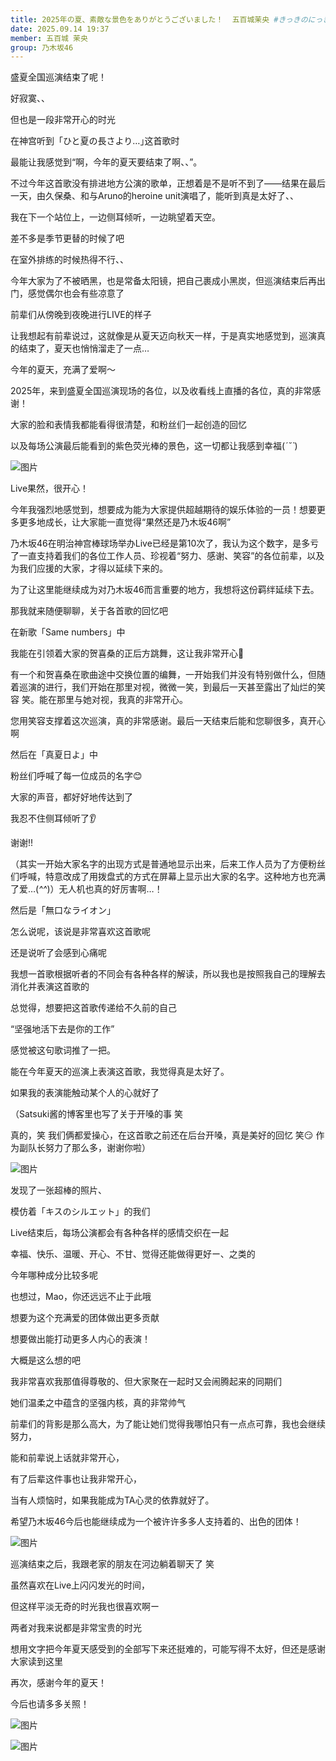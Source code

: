 ```yaml
---
title: 2025年の夏、素敵な景色をありがとうございました！  五百城茉央 #きっきのにっき
date: 2025.09.14 19:37
member: 五百城 茉央
group: 乃木坂46
---
```




盛夏全国巡演结束了呢！

好寂寞、、

但也是一段非常开心的时光


在神宫听到「ひと夏の長さより…｣这首歌时

最能让我感觉到“啊，今年的夏天要结束了啊、、”。


不过今年这首歌没有排进地方公演的歌单，正想着是不是听不到了——结果在最后一天，由久保桑、和与Aruno的heroine unit演唱了，能听到真是太好了、、

我在下一个站位上，一边侧耳倾听，一边眺望着天空。



差不多是季节更替的时候了吧

在室外排练的时候热得不行、、

今年大家为了不被晒黑，也是常备太阳镜，把自己裹成小黑炭，但巡演结束后再出门，感觉偶尔也会有些凉意了

前辈们从傍晚到夜晚进行LIVE的样子

让我想起有前辈说过，这就像是从夏天迈向秋天一样，于是真实地感觉到，巡演真的结束了，夏天也悄悄溜走了一点…







今年的夏天，充满了爱啊〜



2025年，来到盛夏全国巡演现场的各位，以及收看线上直播的各位，真的非常感谢！


大家的脸和表情我都能看得很清楚，和粉丝们一起创造的回忆

以及每场公演最后能看到的紫色荧光棒的景色，这一切都让我感到幸福(*ˊ˘ˋ*)


![图片](https://www.nogizaka46.com/files/46/diary/n46/MEMBER/moblog/202509/mobfKw2Tk.jpg)



Live果然，很开心！

今年我强烈地感觉到，想要成为能为大家提供超越期待的娱乐体验的一员！想要更多更多地成长，让大家能一直觉得“果然还是乃木坂46啊”



乃木坂46在明治神宫棒球场举办Live已经是第10次了，我认为这个数字，是多亏了一直支持着我们的各位工作人员、珍视着“努力、感谢、笑容”的各位前辈，以及为我们应援的大家，才得以延续下来的。

为了让这里能继续成为对乃木坂46而言重要的地方，我想将这份羁绊延续下去。




那我就来随便聊聊，关于各首歌的回忆吧

在新歌「Same numbers」中

我能在引领着大家的贺喜桑的正后方跳舞，这让我非常开心💃

有一个和贺喜桑在歌曲途中交换位置的编舞，一开始我们并没有特别做什么，但随着巡演的进行，我们开始在那里对视，微微一笑，到最后一天甚至露出了灿烂的笑容 笑。能在那里与她对视，我真的非常开心。

您用笑容支撑着这次巡演，真的非常感谢。最后一天结束后能和您聊很多，真开心啊



然后在「真夏日よ」中

粉丝们呼喊了每一位成员的名字😊

大家的声音，都好好地传达到了

我忍不住侧耳倾听了👂

谢谢!!

（其实一开始大家名字的出现方式是普通地显示出来，后来工作人员为了方便粉丝们呼喊，特意改成了用拨盘式的方式在屏幕上显示出大家的名字。这种地方也充满了爱…(*^^*)）无人机也真的好厉害啊…！




然后是「無口なライオン｣

怎么说呢，该说是非常喜欢这首歌呢

还是说听了会感到心痛呢

我想一首歌根据听者的不同会有各种各样的解读，所以我也是按照我自己的理解去消化并表演这首歌的


总觉得，想要把这首歌传递给不久前的自己

“坚强地活下去是你的工作”

感觉被这句歌词推了一把。


能在今年夏天的巡演上表演这首歌，我觉得真是太好了。

如果我的表演能触动某个人的心就好了


（Satsuki酱的博客里也写了关于开嗓的事 笑

真的，笑 我们俩都爱操心，在这首歌之前还在后台开嗓，真是美好的回忆 笑😏 作为副队长努力了那么多，谢谢你啦）


![图片](https://www.nogizaka46.com/files/46/diary/n46/MEMBER/moblog/202509/mobEYpnPg.jpg)


发现了一张超棒的照片、

模仿着「キスのシルエット」的我们


Live结束后，每场公演都会有各种各样的感情交织在一起


幸福、快乐、温暖、开心、不甘、觉得还能做得更好ー、之类的


今年哪种成分比较多呢



也想过，Mao，你还远远不止于此哦

想要为这个充满爱的团体做出更多贡献

想要做出能打动更多人内心的表演！



大概是这么想的吧



我非常喜欢我那值得尊敬的、但大家聚在一起时又会闹腾起来的同期们

她们温柔之中蕴含的坚强内核，真的非常帅气


前辈们的背影是那么高大，为了能让她们觉得我哪怕只有一点点可靠，我也会继续努力，

能和前辈说上话就非常开心，


有了后辈这件事也让我非常开心，

当有人烦恼时，如果我能成为TA心灵的依靠就好了。



希望乃木坂46今后也能继续成为一个被许许多多人支持着的、出色的团体！


![图片](https://www.nogizaka46.com/files/46/diary/n46/MEMBER/moblog/202509/mobpX3Bte.jpg)


巡演结束之后，我跟老家的朋友在河边躺着聊天了 笑

虽然喜欢在Live上闪闪发光的时间，

但这样平淡无奇的时光我也很喜欢啊ー



两者对我来说都是非常宝贵的时光



想用文字把今年夏天感受到的全部写下来还挺难的，可能写得不太好，但还是感谢大家读到这里



再次，感谢今年的夏天！

今后也请多多关照！



![图片](https://www.nogizaka46.com/files/46/diary/n46/MEMBER/moblog/202509/mobAj0KJa.jpg)


![图片](https://www.nogizaka46.com/files/46/diary/n46/MEMBER/moblog/202509/mobBHjbzj.jpg)




